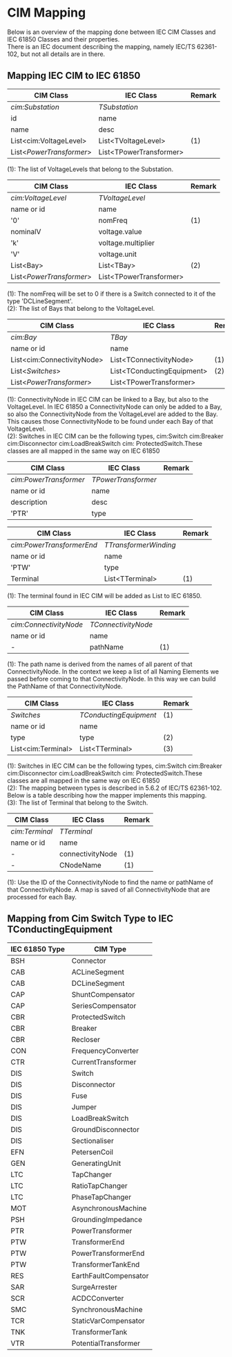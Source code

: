 <!--
SPDX-FileCopyrightText: 2021 Alliander N.V.

SPDX-License-Identifier: Apache-2.0
-->

# CIM Mapping

Below is an overview of the mapping done between IEC CIM Classes and IEC 61850 Classes and their properties.  
There is an IEC document describing the mapping, namely IEC/TS 62361-102, but not all details are in there.

## Mapping IEC CIM to IEC 61850

| CIM Class                        | IEC Class                        | Remark    |
| -------------------------------- | -------------------------------- | --------- |
| *cim:Substation*                 | *TSubstation*                    |           |
| id                               | name                             |           |
| name                             | desc                             |           |
| List&lt;cim:VoltageLevel&gt;     | List&lt;TVoltageLevel&gt;        | (1)       |
| List&lt;*PowerTransformer*&gt;   | List&lt;TPowerTransformer&gt;    |           |

(1): The list of VoltageLevels that belong to the Substation.

| CIM Class                        | IEC Class                        | Remark    |
| -------------------------------- | -------------------------------- | --------- |
| *cim:VoltageLevel*               | *TVoltageLevel*                  |           |
| name or id                       | name                             |           |
| '0'                              | nomFreq                          | (1)       |
| nominalV                         | voltage.value                    |           |
| 'k'                              | voltage.multiplier               |           |
| 'V'                              | voltage.unit                     |           |
| List&lt;Bay&gt;                  | List&lt;TBay&gt;                 | (2)       |
| List&lt;*PowerTransformer*&gt;   | List&lt;TPowerTransformer&gt;    |           |

(1): The nomFreq will be set to 0 if there is a Switch connected to it of the type 'DCLineSegment'.  
(2): The list of Bays that belong to the VoltageLevel.

| CIM Class                        | IEC Class                        | Remark    |
| -------------------------------- | -------------------------------- | --------- |
| *cim:Bay*                        | *TBay*                           |           |
| name or id                       | name                             |           |
| List&lt;cim:ConnectivityNode&gt; | List&lt;TConnectivityNode&gt;    | (1)       |
| List&lt;*Switches*&gt;           | List&lt;TConductingEquipment&gt; | (2)       |
| List&lt;*PowerTransformer*&gt;   | List&lt;TPowerTransformer&gt;    |           |

(1): ConnectivityNode in IEC CIM can be linked to a Bay, but also to the VoltageLevel. In IEC 61850 a ConnectivityNode
can only be added to a Bay, so also the ConnectivityNode from the VoltageLevel are added to the Bay. This causes those
ConnectivityNode to be found under each Bay of that VoltageLevel.  
(2): Switches in IEC CIM can be the following types, cim:Switch cim:Breaker cim:Disconnector cim:LoadBreakSwitch cim:
ProtectedSwitch.These classes are all mapped in the same way on IEC 61850

| CIM Class                        | IEC Class                        | Remark    |
| -------------------------------- | -------------------------------- | --------- |
| *cim:PowerTransformer*           | *TPowerTransformer*              |           |
| name or id                       | name                             |           |
| description                      | desc                             |           |
| 'PTR'                            | type                             |           |

| CIM Class                        | IEC Class                        | Remark    |
| -------------------------------- | -------------------------------- | --------- |
| *cim:PowerTransformerEnd*        | *TTransformerWinding*            |           |
| name or id                       | name                             |           |
| 'PTW'                            | type                             |           |
| Terminal                         | List&lt;TTerminal&gt;            | (1)       |

(1): The terminal found in IEC CIM will be added as List to IEC 61850.

| CIM Class                        | IEC Class                        | Remark    |
| -------------------------------- | -------------------------------- | --------- |
| *cim:ConnectivityNode*           | *TConnectivityNode*              |           |
| name or id                       | name                             |           |
| -                                | pathName                         | (1)       |

(1): The path name is derived from the names of all parent of that ConnectivityNode. In the context we keep a list of
all Naming Elements we passed before coming to that ConnectivityNode. In this way we can build the PathName of that
ConnectivityNode.

| CIM Class                        | IEC Class                        | Remark    |
| -------------------------------- | -------------------------------- | --------- |
| *Switches*                       | *TConductingEquipment*           | (1)       |
| name or id                       | name                             |           |
| type                             | type                             | (2)       |
| List&lt;cim:Terminal&gt;         | List&lt;TTerminal&gt;            | (3)       |

(1): Switches in IEC CIM can be the following types, cim:Switch cim:Breaker cim:Disconnector cim:LoadBreakSwitch cim:
ProtectedSwitch.These classes are all mapped in the same way on IEC 61850  
(2): The mapping between types is described in 5.6.2 of IEC/TS 62361-102. Below is a table describing how the mapper
implements this mapping.  
(3): The list of Terminal that belong to the Switch.

| CIM Class                        | IEC Class                        | Remark    |
| -------------------------------- | -------------------------------- | --------- |
| *cim:Terminal*                   | *TTerminal*                      |           |
| name or id                       | name                             |           |
| -                                | connectivityNode                 | (1)       |
| -                                | CNodeName                        | (1)       |

(1): Use the ID of the ConnectivityNode to find the name or pathName of that ConnectivityNode. A map is saved of all
ConnectivityNode that are processed for each Bay.

## Mapping from Cim Switch Type to IEC TConductingEquipment

| IEC 61850 Type  | CIM Type              |
| --------------- | --------------------- |
| BSH             | Connector             |
| CAB             | ACLineSegment         |
| CAB             | DCLineSegment         |
| CAP             | ShuntCompensator      |
| CAP             | SeriesCompensator     |
| CBR             | ProtectedSwitch       |
| CBR             | Breaker               |
| CBR             | Recloser              |
| CON             | FrequencyConverter    |
| CTR             | CurrentTransformer    |
| DIS             | Switch                |
| DIS             | Disconnector          |
| DIS             | Fuse                  |
| DIS             | Jumper                |
| DIS             | LoadBreakSwitch       |
| DIS             | GroundDisconnector    |
| DIS             | Sectionaliser         |
| EFN             | PetersenCoil          |
| GEN             | GeneratingUnit        |
| LTC             | TapChanger            |
| LTC             | RatioTapChanger       |
| LTC             | PhaseTapChanger       |
| MOT             | AsynchronousMachine   |
| PSH             | GroundingImpedance    |
| PTR             | PowerTransformer      |
| PTW             | TransformerEnd        |
| PTW             | PowerTransformerEnd   |
| PTW             | TransformerTankEnd    |
| RES             | EarthFaultCompensator |
| SAR             | SurgeArrester         |
| SCR             | ACDCConverter         |
| SMC             | SynchronousMachine    |
| TCR             | StaticVarCompensator  |
| TNK             | TransformerTank       |
| VTR             | PotentialTransformer  |
